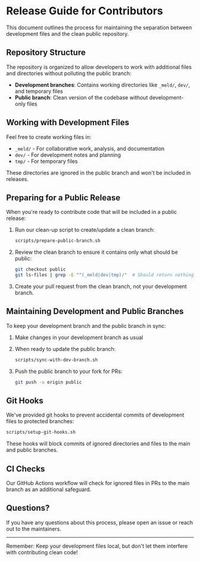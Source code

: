 # Release Guide for Contributors

This document outlines the process for maintaining the separation between development files and the clean public repository.

## Repository Structure

The repository is organized to allow developers to work with additional files and directories without polluting the public branch:

- **Development branches**: Contains working directories like `_meld/`, `dev/`, and temporary files
- **Public branch**: Clean version of the codebase without development-only files

## Working with Development Files

Feel free to create working files in:
- `_meld/` - For collaborative work, analysis, and documentation
- `dev/` - For development notes and planning
- `tmp/` - For temporary files

These directories are ignored in the public branch and won't be included in releases.

## Preparing for a Public Release

When you're ready to contribute code that will be included in a public release:

1. Run our clean-up script to create/update a clean branch:
   ```bash
   scripts/prepare-public-branch.sh
   ```

2. Review the clean branch to ensure it contains only what should be public:
   ```bash
   git checkout public
   git ls-files | grep -E "^(_meld|dev|tmp)/"  # Should return nothing
   ```

3. Create your pull request from the clean branch, not your development branch.

## Maintaining Development and Public Branches

To keep your development branch and the public branch in sync:

1. Make changes in your development branch as usual
2. When ready to update the public branch:
   ```bash
   scripts/sync-with-dev-branch.sh
   ```

3. Push the public branch to your fork for PRs:
   ```bash
   git push -u origin public
   ```

## Git Hooks

We've provided git hooks to prevent accidental commits of development files to protected branches:

```bash
scripts/setup-git-hooks.sh
```

These hooks will block commits of ignored directories and files to the main and public branches.

## CI Checks

Our GitHub Actions workflow will check for ignored files in PRs to the main branch as an additional safeguard.

## Questions?

If you have any questions about this process, please open an issue or reach out to the maintainers.

---

Remember: Keep your development files local, but don't let them interfere with contributing clean code!